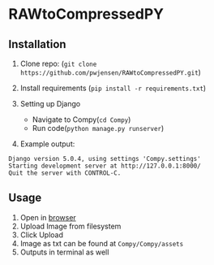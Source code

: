 # RAWtoCompressedPY

## Installation

1. Clone repo: (`git clone https://github.com/pwjensen/RAWtoCompressedPY.git`)
2. Install requirements (`pip install -r requirements.txt`)
3. Setting up Django
    - Navigate to Compy(`cd Compy`)
    - Run code(`python manage.py runserver`)

4. Example output:
```
Django version 5.0.4, using settings 'Compy.settings'
Starting development server at http://127.0.0.1:8000/
Quit the server with CONTROL-C.
```

## Usage
1. Open in [browser](http://127.0.0.1:8000`)
2. Upload Image from filesystem
3. Click Upload
4. Image as txt can be found at `Compy/Compy/assets`
5. Outputs in terminal as well
